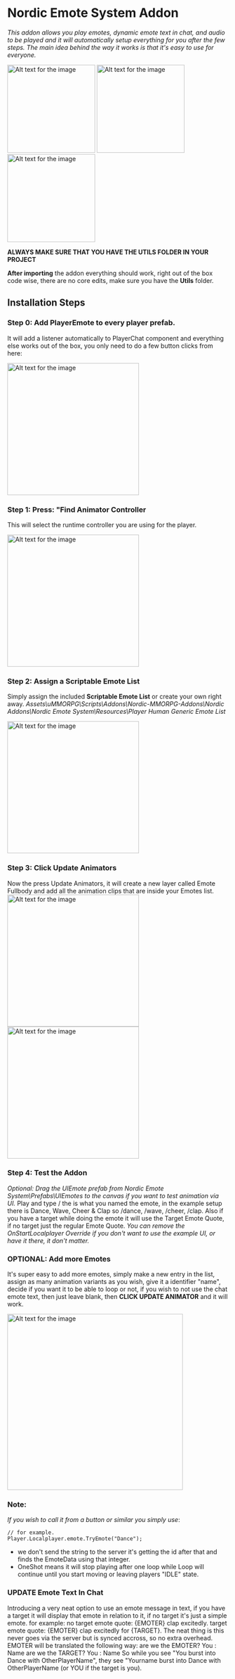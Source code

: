 # Nordic Emote System Addon
*This addon allows you play emotes, dynamic emote text in chat, and audio to be played and it will automatically setup everything for you after the few steps. The main idea behind the way it works is that it's easy to use for everyone.*

<img src="https://jokeoverflow.xyz/Install-Guides/EmoteSystem/s8.png" width="200" alt="Alt text for the image"> <img src="https://jokeoverflow.xyz/Install-Guides/EmoteSystem/s9.png" width="200" alt="Alt text for the image"> <img src="https://jokeoverflow.xyz/Install-Guides/EmoteSystem/s10.png" width="200" alt="Alt text for the image">

**ALWAYS MAKE SURE THAT YOU HAVE THE UTILS FOLDER IN YOUR PROJECT**

**After importing** the addon everything should work, right out of the box code wise, there are no core edits, make sure you have the **Utils** folder. 
<br>
## **Installation Steps**

### **Step 0**: **Add PlayerEmote to every player prefab.**
It will add a listener automatically to PlayerChat component and everything else works out of the box, you only need to do a few button clicks from here:

<img src="https://jokeoverflow.xyz/Install-Guides/EmoteSystem/s1.png" width="300" alt="Alt text for the image">

### **Step 1**: **Press: "Find Animator Controller**
This will select the runtime controller you are using for the player.

<img src="https://jokeoverflow.xyz/Install-Guides/EmoteSystem/s2.png" width="300" alt="Alt text for the image">


### **Step 2**: **Assign a Scriptable Emote List**
Simply assign the included **Scriptable Emote List** or create your own right away.
*Assets\uMMORPG\Scripts\Addons\Nordic-MMORPG-Addons\Nordic Addons\Nordic Emote System\Resources\Player Human Generic Emote List*

<img src="https://jokeoverflow.xyz/Install-Guides/EmoteSystem/s3.png" width="300" alt="Alt text for the image">

### **Step 3**: **Click Update Animators**
Now the press Update Animators, it will create a new layer called Emote Fullbody and add all the animation clips that are inside your Emotes list.
<br>
<img src="https://jokeoverflow.xyz/Install-Guides/EmoteSystem/s4.png" width="300" alt="Alt text for the image"><img src="https://jokeoverflow.xyz/Install-Guides/EmoteSystem/s5.png" width="300" alt="Alt text for the image">

### **Step 4**: **Test the Addon**
*Optional: Drag the UIEmote prefab from Nordic Emote System\Prefabs\UIEmotes to the canvas if you want to test animation via UI.*
Play and type /<Identifier> the <Identifier> is what you named the emote, in the example setup there is Dance, Wave, Cheer & Clap so /dance, /wave, /cheer, /clap.
Also if you have a target while doing the emote it will use the Target Emote Quote, if no target just the regular Emote Quote. 
*You can remove the OnStartLocalplayer Override if you don't want to use the example UI, or have it there, it don't matter.*

### **OPTIONAL**: **Add more Emotes**
It's super easy to add more emotes, simply make a new entry in the list, assign as many animation variants as you wish, 
give it a identifier "name", 
decide if you want it to be able to loop or not, 
if you wish to not use the chat emote text, then just leave blank,
then **CLICK UPDATE ANIMATOR** and it will work.

<img src="https://jokeoverflow.xyz/Install-Guides/EmoteSystem/s6.png" width="400" alt="Alt text for the image">

<br>

### Note:
*If you wish to call it from a button or similar you simply use*:
```
// for example.
Player.Localplayer.emote.TryEmote("Dance");
```
- we don't send the string to the server it's getting the id after that and finds the EmoteData using that integer.
- OneShot means it will stop playing after one loop while Loop will continue until you start moving or leaving players "IDLE" state.

### UPDATE **Emote Text In Chat**
Introducing a very neat option to use an emote message in text, if you have a target it will display that emote in relation to it, if no target it's just a simple emote.
for example:
no target emote quote:
{EMOTER} clap excitedly.
target emote quote:
{EMOTER} clap excitedly for {TARGET}.
The neat thing is this never goes via the server but is synced accross, so no extra overhead.
EMOTER will be translated the following way:
are we the EMOTER? You : Name
are we the TARGET? You : Name
So while you see "You burst into Dance with OtherPlayerName", they see "Yourname burst into Dance with OtherPlayerName (or YOU if the target is you).
